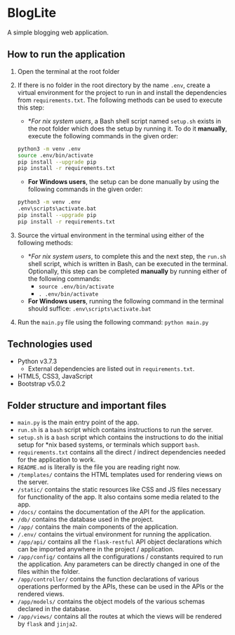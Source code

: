 # BlogLite

A simple blogging web application.

## How to run the application
1. Open the terminal at the root folder
2. If there is no folder in the root directory by the name `.env`, create a virtual environment for the project to run in and install the dependencies from `requirements.txt`. The following methods can be used to execute this step:
    - **For *nix system users**, a Bash shell script named `setup.sh` exists in the root folder which does the setup by running it. To do it **manually**, execute the following commands in the given order:
    ```bash
    python3 -m venv .env
    source .env/bin/activate
    pip install --upgrade pip
    pip install -r requirements.txt
    ```
    - **For Windows users**, the setup can be done manually by using the following commands in the given order:
    ```bash
    python3 -m venv .env
    .env\scripts\activate.bat
    pip install --upgrade pip
    pip install -r requirements.txt
    ```
3. Source the virtual environment in the terminal using either of the following methods:
    - **For *nix system users**, to complete this and the next step, the `run.sh` shell script, which is written in Bash, can be executed in the terminal. Optionally, this step can be completed **manually** by running either of the following commands:
        - `source .env/bin/activate`
        - `. .env/bin/activate`
    - **For Windows users**, running the following command in the terminal should suffice: `.env\scripts\activate.bat`

4. Run the `main.py` file using the following command: `python main.py`

## Technologies used
- Python v3.7.3
    - External dependencies are listed out in `requirements.txt`.
- HTML5, CSS3, JavaScript
- Bootstrap v5.0.2

## Folder structure and important files
- `main.py` is the main entry point of the app.
- `run.sh` is a `bash` script which contains instructions to run the server.
- `setup.sh` is a `bash` script which contains the instructions to do the initial setup for *nix based systems, or terminals which support `bash`.
- `requirements.txt` contains all the direct / indirect dependencies needed for the application to work.
- `README.md` is literally is the file you are reading right now.
- `/templates/` contains the HTML templates used for rendering views on the server.
- `/static/` contains the static resources like CSS and JS files necessary for functionality of the app. It also contains some media related to the app.
- `/docs/` contains the documentation of the API for the application.
- `/db/` contains the database used in the project.
- `/app/` contains the main components of the application.
- `/.env/` contains the virtual environment for running the application.
- `/app/api/` contains all the `flask-restful` API object declarations which can be imported anywhere in the project / application.
- `/app/config/` contains all the configurations / constants required to run the application. Any parameters can be directly changed in one of the files within the folder.
- `/app/controller/` contains the function declarations of various operations performed by the APIs, these can be used in the APIs or the rendered views.
- `/app/models/` contains the object models of the various schemas declared in the database.
- `/app/views/` contains all the routes at which the views will be rendered by `flask` and `jinja2`.
